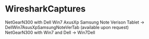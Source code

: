 # WiresharkCaptures

NetGearN300 with Dell Win7 AxusXp Samsung Note Verison Tablet -> DellWin7AsusXpSamsungNoteVerTab    (available upon request)
NetGearN300 with Win7 and Dell -> Win7Dell
